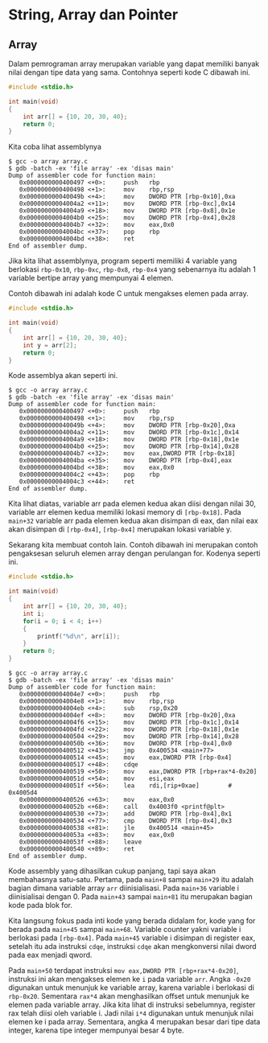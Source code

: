 # String, Array dan Pointer

## Array
Dalam pemrograman array merupakan variable yang dapat memiliki banyak nilai dengan tipe data yang sama. Contohnya seperti kode C dibawah ini.

``` c
#include <stdio.h>

int main(void)
{
    int arr[] = {10, 20, 30, 40};
    return 0;
}
```

Kita coba lihat assemblynya

```
$ gcc -o array array.c
$ gdb -batch -ex 'file array' -ex 'disas main'
Dump of assembler code for function main:
   0x0000000000400497 <+0>:     push   rbp
   0x0000000000400498 <+1>:     mov    rbp,rsp
   0x000000000040049b <+4>:     mov    DWORD PTR [rbp-0x10],0xa
   0x00000000004004a2 <+11>:    mov    DWORD PTR [rbp-0xc],0x14
   0x00000000004004a9 <+18>:    mov    DWORD PTR [rbp-0x8],0x1e
   0x00000000004004b0 <+25>:    mov    DWORD PTR [rbp-0x4],0x28
   0x00000000004004b7 <+32>:    mov    eax,0x0
   0x00000000004004bc <+37>:    pop    rbp
   0x00000000004004bd <+38>:    ret    
End of assembler dump.
```

Jika kita lihat assemblynya, program seperti memiliki 4 variable yang berlokasi `rbp-0x10`, `rbp-0xc`, `rbp-0x8`, `rbp-0x4` yang sebenarnya itu adalah 1 variable bertipe array yang mempunyai 4 elemen.

Contoh dibawah ini adalah kode C untuk mengakses elemen pada array.
``` c
#include <stdio.h>

int main(void)
{
    int arr[] = {10, 20, 30, 40};
    int y = arr[2];
    return 0;
}
```

Kode assemblya akan seperti ini.

```
$ gcc -o array array.c
$ gdb -batch -ex 'file array' -ex 'disas main'
Dump of assembler code for function main:
   0x0000000000400497 <+0>:     push   rbp
   0x0000000000400498 <+1>:     mov    rbp,rsp
   0x000000000040049b <+4>:     mov    DWORD PTR [rbp-0x20],0xa
   0x00000000004004a2 <+11>:    mov    DWORD PTR [rbp-0x1c],0x14
   0x00000000004004a9 <+18>:    mov    DWORD PTR [rbp-0x18],0x1e
   0x00000000004004b0 <+25>:    mov    DWORD PTR [rbp-0x14],0x28
   0x00000000004004b7 <+32>:    mov    eax,DWORD PTR [rbp-0x18]
   0x00000000004004ba <+35>:    mov    DWORD PTR [rbp-0x4],eax
   0x00000000004004bd <+38>:    mov    eax,0x0
   0x00000000004004c2 <+43>:    pop    rbp
   0x00000000004004c3 <+44>:    ret    
End of assembler dump.
```

Kita lihat diatas, variable arr pada elemen kedua akan diisi dengan nilai 30, variable arr elemen kedua memiliki lokasi memory di `[rbp-0x18]`. Pada `main+32` variable arr pada elemen kedua akan disimpan di eax, dan nilai eax akan disimpan di `[rbp-0x4]`, `[rbp-0x4]` merupakan lokasi variable y.

Sekarang kita membuat contoh lain. Contoh dibawah ini merupakan contoh pengaksesan seluruh elemen array dengan perulangan for. Kodenya seperti ini.

``` c
#include <stdio.h>

int main(void)
{
    int arr[] = {10, 20, 30, 40};
    int i;
    for(i = 0; i < 4; i++)
    {
        printf("%d\n", arr[i]);
    }
    return 0;
}
```
```
$ gcc -o array array.c
$ gdb -batch -ex 'file array' -ex 'disas main'
Dump of assembler code for function main:
   0x00000000004004e7 <+0>:     push   rbp
   0x00000000004004e8 <+1>:     mov    rbp,rsp
   0x00000000004004eb <+4>:     sub    rsp,0x20
   0x00000000004004ef <+8>:     mov    DWORD PTR [rbp-0x20],0xa
   0x00000000004004f6 <+15>:    mov    DWORD PTR [rbp-0x1c],0x14
   0x00000000004004fd <+22>:    mov    DWORD PTR [rbp-0x18],0x1e
   0x0000000000400504 <+29>:    mov    DWORD PTR [rbp-0x14],0x28
   0x000000000040050b <+36>:    mov    DWORD PTR [rbp-0x4],0x0
   0x0000000000400512 <+43>:    jmp    0x400534 <main+77>
   0x0000000000400514 <+45>:    mov    eax,DWORD PTR [rbp-0x4]
   0x0000000000400517 <+48>:    cdqe
   0x0000000000400519 <+50>:    mov    eax,DWORD PTR [rbp+rax*4-0x20]
   0x000000000040051d <+54>:    mov    esi,eax
   0x000000000040051f <+56>:    lea    rdi,[rip+0xae]        # 0x4005d4
   0x0000000000400526 <+63>:    mov    eax,0x0
   0x000000000040052b <+68>:    call   0x4003f0 <printf@plt>
   0x0000000000400530 <+73>:    add    DWORD PTR [rbp-0x4],0x1
   0x0000000000400534 <+77>:    cmp    DWORD PTR [rbp-0x4],0x3
   0x0000000000400538 <+81>:    jle    0x400514 <main+45>
   0x000000000040053a <+83>:    mov    eax,0x0
   0x000000000040053f <+88>:    leave
   0x0000000000400540 <+89>:    ret
End of assembler dump.
```

Kode assembly yang dihasilkan cukup panjang, tapi saya akan membahasnya satu-satu. Pertama, pada `main+8` sampai `main+29` itu adalah bagian dimana variable array `arr` diinisialisasi. Pada `main+36` variable i diinisialisai dengan 0. Pada `main+43` sampai `main+81` itu merupakan bagian kode pada blok for.

Kita langsung fokus pada inti kode yang berada didalam for, kode yang for berada pada `main+45` sampai `main+68`. Variable counter yakni variable i berlokasi pada `[rbp-0x4]`. Pada `main+45` variable i disimpan di register eax, setelah itu ada instruksi `cdqe`, instruksi `cdqe` akan mengkonversi nilai dword pada eax menjadi qword.

Pada `main+50` terdapat instruksi `mov eax,DWORD PTR [rbp+rax*4-0x20]`, instruksi ini akan mengakses elemen ke `i` pada variable `arr`. Angka `-0x20` digunakan untuk menunjuk ke variable array, karena variable i berlokasi di `rbp-0x20`. Sementara `rax*4` akan menghasilkan offset untuk menunjuk ke elemen pada variable array. Jika kita lihat di instruksi sebelumnya, register rax telah diisi oleh variable i. Jadi nilai `i*4` digunakan untuk menunjuk nilai elemen ke i pada array. Sementara, angka 4 merupakan besar dari tipe data integer, karena tipe integer mempunyai besar 4 byte.